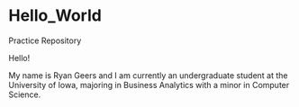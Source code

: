 # Hello_World
Practice Repository

Hello!

My name is Ryan Geers and I am currently an undergraduate student at the University of Iowa,
majoring in Business Analytics with a minor in Computer Science.
